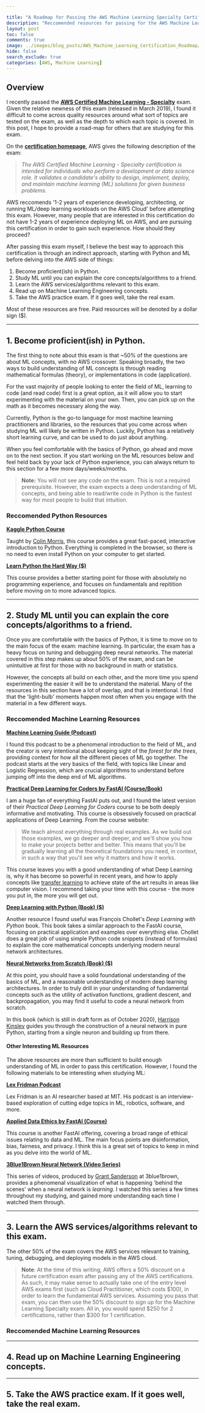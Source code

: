 ```yaml
---

title: "A Roadmap for Passing the AWS Machine Learning Specialty Certification"
description: "Reccomended resources for passing for the AWS Machine Learning Specialty."
layout: post
toc: false
comments: true
image: ../images/blog_posts/AWS_Machine_Learning_Certification_Roadmap/AWS-Certified_Machine-Learning_Specialty_512x512.6ac490d15fe033a3d67ca544ecd0bcbcb10d391a.png
hide: false
search_exclude: true
categories: [AWS, Machine Learning]
---
```


## Overview

I recently passed the [**AWS Certified Machine Learning - Specialty**](https://aws.amazon.com/certification/certified-machine-learning-specialty/) exam. Given the relative newness of this exam (released in March 2019), I found it difficult to come across quality resources around what sort of topics are tested on the exam, as well as the depth to which each topic is covered. In this post, I hope to provide a road-map for others that are studying for this exam. 

On the [**certification homepage**](https://aws.amazon.com/certification/certified-machine-learning-specialty/), AWS gives the following description of the exam:

> *The AWS Certified Machine Learning - Specialty certification is intended for individuals who perform a development or data science role. It validates a candidate's ability to design, implement, deploy, and maintain machine learning (ML) solutions for given business problems.*

AWS reccomends '1-2 years of experience developing, architecting, or running ML/deep learning workloads on the AWS Cloud' before attempting this exam. However, many people that are interested in this certification do not have 1-2 years of experience deploying ML on AWS, and are pursuing this certification in order to gain such experience. How should they proceed?

After passing this exam myself, I believe the best way to approach this certification is through an indirect approach, starting with Python and ML before delving into the AWS side of things:

1. Become proficient(ish) in Python.
2. Study ML until you can explain the core concepts/algorithms to a friend.
3. Learn the AWS services/algorithms relevant to this exam.
4. Read up on Machine Learning Engineering concepts.
5. Take the AWS practice exam. If it goes well, take the real exam.

Most of these resources are free. Paid resources will be denoted by a dollar sign ($).

------

## 1. Become proficient(ish) in Python.

The first thing to note about this exam is that ~50% of the questions are about ML concepts, with no AWS crossover. Speaking broadly, the two ways to build understanding of ML concepts is through reading mathematical formulas (theory), or implementations in code (application). 

For the vast majority of people looking to enter the field of ML, learning to code (and read code) first is a great option, as it will allow you to start experimenting with the material on your own. Then, you can pick up on the math as it becomes necessary along the way.

Currently, Python is the go-to language for most machine learning practitioners and libraries, so the resources that you come across when studying ML will likely be written in Python. Luckily, Python has a relatively short learning curve, and can be used to do just about anything.

When you feel comfortable with the basics of Python, go ahead and move on to the next section. If you start working on the ML resources below and feel held back by your lack of Python experience, you can always return to this section for a few more days/weeks/months. 

>**Note:** You will not see any code on the exam. This is not a required prerequisite. However, the exam expects a deep understanding of ML concepts, and being able to read/write code in Python is the fastest way for most people to build that intuition.

### Reccomended Python Resources

<u>[**Kaggle Python Course**](https://www.kaggle.com/learn/python)</u>

Taught by [Colin Morris](https://www.kaggle.com/colinmorris), this course provides a great fast-paced, interactive introduction to Python. Everything is completed in the browser, so there is no need to even install Python on your computer to get started.

<u>[**Learn Python the Hard Way ($)**](https://learncodethehardway.org/python/)</u>

This course provides a better starting point for those with absolutely no programming experience, and focuses on fundamentals and repitition before moving on to more advanced topics.

------

## 2. Study ML until you can explain the core concepts/algorithms to a friend.

Once you are comfortable with the basics of Python, it is time to move on to the main focus of the exam: machine learning. In particular, the exam has a heavy focus on tuning and debugging deep neural networks. The material covered in this step makes up about 50% of the exam, and can be unintuitive at first for those with no background in math or statistics. 

However, the concepts all build on each other, and the more time you spend experimenting the easier it will be to understand the material. Many of the resources in this section have a lot of overlap, and that is intentional. I find that the 'light-bulb' moments happen most often when you engage with the material in a few different ways. 

### Reccomended Machine Learning Resources

<u>[**Machine Learning Guide (Podcast)**](http://ocdevel.com/mlg)</u>

I found this podcast to be a phenomenal introduction to the field of ML, and the creator is very intentional about keeping sight of the *forest for the trees*, providing context for how all the different pieces of ML go together. The podcast starts at the very basics of the field, with topics like Linear and Logistic Regression, which are crucial algorithms to understand before jumping off into the deep end of ML algorithms.

<u>[**Practical Deep Learning for Coders by FastAI (Course/Book)**](https://www.fast.ai)</u>

I am a huge fan of everything FastAI puts out, and I found the latest version of their *Practical Deep Learning for Coders* course to be both deeply informative and motivating. This course is obsessively focused on practical applications of Deep Learning. From the course website:

> We teach almost everything through real examples. As we build out those examples, we go deeper and deeper, and we'll show you how to make your projects better and better. This means that you'll be gradually learning all the theoretical foundations you need, in context, in such a way that you'll see why it matters and how it works.

This course leaves you with a good understanding of what Deep Learning is, why it has become so powerful in recent years, and how to apply concepts like [transfer learning](https://en.wikipedia.org/wiki/Transfer_learning) to achieve state of the art results in areas like computer vision. I recommend taking your time with this course - the more you put in, the more you will get out.

<u>[**Deep Learning with Python (Book) ($)**](https://www.amazon.com/Deep-Learning-Python-Francois-Chollet/dp/1617294438)</u>

Another resource I found useful was François Chollet's *Deep Learning with Python* book. This book takes a similar approach to the FastAI course, focusing on practical application and examples over everything else. Chollet does a great job of using simple Python code snippets (instead of formulas) to explain the core mathematical concepts underlying modern neural network architectures.

<u>[**Neural Networks from Scratch (Book) ($)**](https://nnfs.io)</u>

At this point, you should have a solid foundational understanding of the basics of ML, and a reasonable understanding of modern deep learning architectures. In order to truly drill in your understanding of fundamental concepts such as the utility of activation functions, gradient descent, and backpropagation, you may find it useful to code a neural network from scratch. 

In this book (which is still in draft form as of October 2020), [Harrison Kinsley](https://github.com/Sentdex) guides you through the construction of a neural network in pure Python, starting from a single neuron and building up from there. 

#### Other Interesting ML Resources

The above resources are more than sufficient to build enough understanding of ML in order to pass this certification. However, I found the following materials to be interesting when studying ML:

<u>[**Lex Fridman Podcast**](https://lexfridman.com/podcast/)</u>

Lex Fridman is an AI researcher based at MIT. His podcast is an interview-based exploration of cutting edge topics in ML, robotics, software, and more.

<u>[**Applied Data Ethics by FastAI (Course)**](https://ethics.fast.ai/syllabus/index.html)</u>

This course is another FastAI offering, covering a broad range of ethical issues relating to data and ML. The main focus points are disinformation, bias, fairness, and privacy. I think this is a great set of topics to keep in mind as you delve into the world of ML.

<u>[**3Blue1Brown Neural Network (Video Series)**](https://www.youtube.com/playlist?list=PLZHQObOWTQDNU6R1_67000Dx_ZCJB-3pi)</u>

This series of videos, produced by [Grant Sanderson](https://www.3blue1brown.com/about) at 3blue1brown, provides a phenomenal visualization of what is happening 'behind the scenes' when a neural network is *learning*. I watched this series a few times throughout my studying, and gained more understanding each time I watched them through.

------

## 3. Learn the AWS services/algorithms relevant to this exam.

The other 50% of the exam covers the AWS services relevant to training, tuning, debugging, and deploying models in the AWS cloud. 

> **Note**: At the time of this writing, AWS offers a 50% discount on a future certification exam after passing any of the AWS certifications. As such, it may make sense to actually take one of the entry level AWS exams first (such as Cloud Practitioner, which costs $100), in order to learn the fundamental AWS services. Assuming you pass that exam, you can then use the 50% discount to sign up for the Machine Learning Specialty exam. All in, you would spend $250 for 2 certifications, rather than $300 for 1 certification.

### Reccomended Machine Learning Resources



------



## 4. Read up on Machine Learning Engineering concepts.

------



## 5. Take the AWS practice exam. If it goes well, take the real exam.

## 